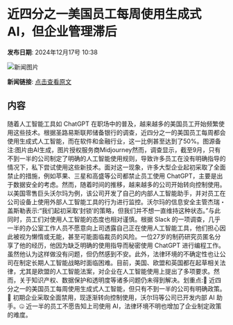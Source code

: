 # 近四分之一美国员工每周使用生成式AI，但企业管理滞后

**发布日期**: 2024年12月17号 10:38

![新闻图片](https://pic.chinaz.com/picmap/202306261422280125_10.jpg)

**新闻链接**: [点击查看原文](https://www.aibase.com/zh/news/14014)

## 内容

随着人工智能工具如 ChatGPT 在职场中的普及，越来越多的美国员工开始频繁使用这些技术。根据圣路易斯联邦储备银行的调查，近四分之一的美国员工每周都会使用生成式人工智能，而在软件和金融行业，这一比例甚至达到了50%。图源备注:图片由AI生成，图片授权服务商Midjourney然而，调查显示，截至9月，只有不到一半的公司制定了明确的人工智能使用规则，导致许多员工在没有明确指导的情况下，私下尝试使用这些新技术。面对这一现象，许多大型企业起初采取了全面禁止的措施，例如苹果、三星和高盛等公司都禁止员工使用 ChatGPT，主要是出于数据安全的考虑。然而，随着时间的推移，越来越多的公司开始转向控制使用。以美国零售巨头沃尔玛为例，该公司开发了自己的内部人工智能助手，并对员工在公司设备上使用外部人工智能工具的行为进行监控。沃尔玛的信息安全主管杰瑞・盖斯勒表示:“我们起初采取‘封锁’的策略，但我们并不想一直维持这种状态。”与此同时，员工们对使用人工智能的态度也相对谨慎。根据 Slack 的一项调查，几乎一半的办公室工作人员不愿意向上司透露自己正在使用人工智能工具，他们担心因此被视为懒惰或无能，甚至可能面临裁员的风险。一位27岁的制药研究员匿名分享了他的经历，他因为缺乏明确的使用指导而秘密使用 ChatGPT 进行编程工作。虽然他认为这样做没有问题，但仍然感到不安。此外，法律环境的不确定性也让公司在制定长期人工智能战略时面临困难。目前，美国、欧盟和英国都在起草相关法律，尤其是欧盟的人工智能法案，对企业在人工智能使用上提出了多项要求。然而，关于知识产权、数据保护和透明度等诸多问题仍未得到解决。划重点:📝 近四分之一的美国员工每周使用生成式人工智能，但只有不到一半的公司有明确政策。🛑 初期企业采取全面禁用，现逐渐转向控制使用，沃尔玛等公司已开发内部 AI 助手。🤐 近一半的员工不愿告知上司使用 AI，法律环境不明也增加了企业制定政策的难度。
